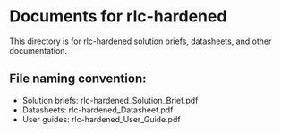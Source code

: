 # Documents for rlc-hardened

This directory is for rlc-hardened solution briefs, datasheets, and other documentation.

## File naming convention:
- Solution briefs: rlc-hardened_Solution_Brief.pdf
- Datasheets: rlc-hardened_Datasheet.pdf  
- User guides: rlc-hardened_User_Guide.pdf

